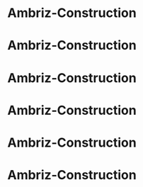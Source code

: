 # Ambriz-Construction
# Ambriz-Construction
# Ambriz-Construction
# Ambriz-Construction
# Ambriz-Construction
# Ambriz-Construction

